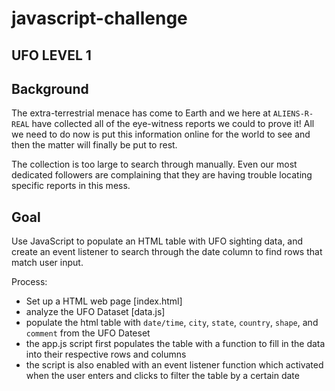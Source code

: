 # javascript-challenge

## UFO LEVEL 1

## Background
The extra-terrestrial menace has come to Earth and we here at `ALIENS-R-REAL` have collected all of the eye-witness reports we could to prove it! All we need to do now is put this information online for the world to see and then the matter will finally be put to rest.

The collection is too large to search through manually. Even our most dedicated followers are complaining that they are having trouble locating specific reports in this mess.

## Goal
Use JavaScript to populate an HTML table with UFO sighting data, and create an event listener to search through the date column to find rows that match user input.

Process:
* Set up a HTML web page [index.html]
* analyze the UFO Dataset [data.js]
* populate the html table with `date/time`, `city`, `state`, `country`, `shape`, and `comment` from the UFO Dateset
* the app.js script first populates the table with a function to fill in the data into their respective rows and columns
* the script is also enabled with an event listener function which activated when the user enters and clicks to filter the table by a certain date
